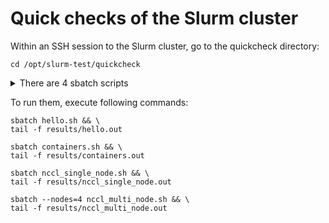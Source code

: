 # Quick checks of the Slurm cluster

Within an SSH session to the Slurm cluster, go to the quickcheck directory:
```shell
cd /opt/slurm-test/quickcheck
```

<details>
<summary>There are 4 sbatch scripts</summary>

- `hello.sh`

  Performs basic checks of the Slurm cluster: jobs can be executed and resources can be allocated.

- `containers.sh`

  Launches jobs inside enroot containers.

- `nccl_single_node.sh`

  Executes single-node NCCL test "all_reduce_perf" twice: using NVLink and using the closest Infiniband switch.

- `nccl_multi_node.sh`

  Executes a multi-node NCCL test "all_reduce_perf_mpi".

</details>

To run them, execute following commands:

```shell
sbatch hello.sh && \
tail -f results/hello.out
```

```shell
sbatch containers.sh && \
tail -f results/containers.out
```

```shell
sbatch nccl_single_node.sh && \
tail -f results/nccl_single_node.out
```

```shell
sbatch --nodes=4 nccl_multi_node.sh && \
tail -f results/nccl_multi_node.out
```
